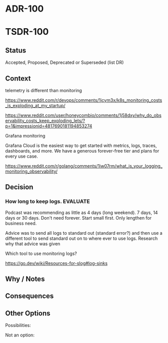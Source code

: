 # ADR-100
# TSDR-100

## Status

Accepted, Proposed, Deprecated or Superseded (list DR)

## Context

telemetry is different than monitoring

https://www.reddit.com/r/devops/comments/1jcym3x/k8s_monitoring_costs_is_exploding_at_my_startup/

https://www.reddit.com/user/honeycombio/comments/1j58dxy/why_do_observability_costs_keep_exploding_lets/?p=1&impressionid=4817690181194853274

Grafana monitoring

Grafana Cloud is the easiest way to get started with metrics, logs, traces, dashboards, and more. We have a generous forever-free tier and plans for every use case.

https://www.reddit.com/r/golang/comments/1iw07rm/what_is_your_logging_monitoring_observability/

## Decision

### How long to keep logs. EVALUATE
Podcast was recommending as little as 4 days (long weekend). 7 days, 14 days or 30 days. Don't need forever. Start small first. Only lengthen for business need.

Advice was to send all logs to standard out (standard error?) and then use a different tool to send standard out on to where ever to use logs. Research why that advice was given

Which tool to use monitoring logs?

https://go.dev/wiki/Resources-for-slog#log-sinks


## Why / Notes



## Consequences



## Other Options

Possibilities:

Not an option:

